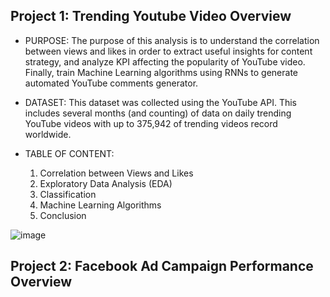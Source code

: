 ## Project 1: Trending Youtube Video Overview

* PURPOSE: The purpose of this analysis is to understand the correlation between views and likes in order to extract useful insights for content strategy, and analyze KPI affecting the popularity of YouTube video. Finally, train Machine Learning algorithms using RNNs to generate automated YouTube comments generator. 
* DATASET: This dataset was collected using the YouTube API. This includes several months (and counting) of data on daily trending YouTube videos with up to 375,942 of trending videos record worldwide. 
* TABLE OF CONTENT:

   1. Correlation between Views and Likes    
   2. Exploratory Data Analysis (EDA) 
   3. Classification
   4. Machine Learning Algorithms
   5. Conclusion

![image](https://github.com/choinkyo/Chloe_Portfolio/blob/main/Correlation%20Between%20Views%2C%20Likes.png)


## Project 2: Facebook Ad Campaign Performance Overview

